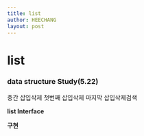```yaml
---
title: list
author: HEECHANG
layout: post
---
```


# list
### data structure Study(5.22)

중간 삽입삭제
첫번째 삽입삭제
마지막 삽입삭제검색


**list Interface**


**구현**
